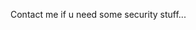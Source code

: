 Contact me if u need some security stuff...

<!---
LepreprechauN/LepreprechauN is a ✨ special ✨ repository because its `README.md` (this file) appears on your GitHub profile.
You can click the Preview link to take a look at your changes..
--->
